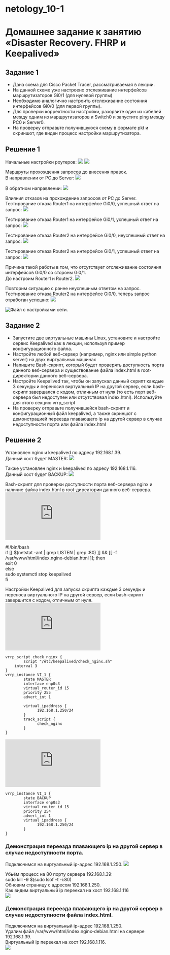 # netology_10-1
# Домашнее задание к занятию «Disaster Recovery. FHRP и Keepalived»

## Задание 1

* Дана схема для Cisco Packet Tracer, рассматриваемая в лекции.
* На данной схеме уже настроено отслеживание интерфейсов маршрутизаторов Gi0/1 (для нулевой группы)
* Необходимо аналогично настроить отслеживание состояния интерфейсов Gi0/0 (для первой группы).
* Для проверки корректности настройки, разорвите один из кабелей между одним из маршрутизаторов и Switch0 и запустите ping между PC0 и Server0.
* На проверку отправьте получившуюся схему в формате pkt и скриншот, где виден процесс настройки маршрутизатора.

## Решение 1

Начальные настройки роутеров:
![](https://github.com/eskin-igor/netology_10-1/blob/main/10-1/10-1-1-0.PNG)
![](https://github.com/eskin-igor/netology_10-1/blob/main/10-1/10-1-1-1.PNG)

Маршруты прохождения запросов до внесения правок.  
В направлении от PC  до Server:
![](https://github.com/eskin-igor/netology_10-1/blob/main/10-1/10-1-1-2.PNG)

В обратном направлении:
![](https://github.com/eskin-igor/netology_10-1/blob/main/10-1/10-1-1-3.PNG)

Влияния отказов на прохождение запросов от PC до Server.  
Тестирование отказа Router1 на интерфейсе Gi0/0, успешный ответ на запрос:
![](https://github.com/eskin-igor/netology_10-1/blob/main/10-1/10-1-1-4.PNG)

Тестирование отказа Router1 на интерфейсе Gi0/1, успешный ответ на запрос:
![](https://github.com/eskin-igor/netology_10-1/blob/main/10-1/10-1-1-5.PNG)

Тестирование отказа Router2 на интерфейсе Gi0/0, неуспешный ответ на запрос:
![](https://github.com/eskin-igor/netology_10-1/blob/main/10-1/10-1-1-6.PNG)

Тестирование отказа Router2 на интерфейсе Gi0/1, успешный ответ на запрос:
![](https://github.com/eskin-igor/netology_10-1/blob/main/10-1/10-1-1-7.PNG)

Причина такой работы в том, что отсутствует отслеживание состояния интерфейсов Gi0/0 со стороны Gi0/1.  
До настроим Router1 и Router2.
![](https://github.com/eskin-igor/netology_10-1/blob/main/10-1/10-1-1-8.PNG)

Повторим ситуацию с ранее неуспешным ответом на запрос.  
Тестирование отказа Router2 на интерфейсе Gi0/0, теперь запрос отработан успешно:
![](https://github.com/eskin-igor/netology_10-1/blob/main/10-1/10-1-1-9.PNG)

![Файл с настройками сети.](https://github.com/eskin-igor/netology_10-1/blob/main/10-1/hsrp_advanced_Eskin.pkt)

## Задание 2
* Запустите две виртуальные машины Linux, установите и настройте сервис Keepalived как в лекции, используя пример конфигурационного файла.
* Настройте любой веб-сервер (например, nginx или simple python server) на двух виртуальных машинах
* Напишите Bash-скрипт, который будет проверять доступность порта данного веб-сервера и существование файла index.html в root-директории данного веб-сервера.
* Настройте Keepalived так, чтобы он запускал данный скрипт каждые 3 секунды и переносил виртуальный IP на другой сервер, если bash-скрипт завершался с кодом, отличным от нуля (то есть порт веб-сервера был недоступен или отсутствовал index.html). Используйте для этого секцию vrrp_script
* На проверку отправьте получившейся bash-скрипт и конфигурационный файл keepalived, а также скриншот с демонстрацией переезда плавающего ip на другой сервер в случае недоступности порта или файла index.html

## Решение 2

Установлен nginx и keepalived по адресу 192.168.1.39.  
Данный хост будет MASTER:
![](https://github.com/eskin-igor/netology_10-1/blob/main/10-1/10-1-2-2.PNG)

Также установлен nginx и keepalived по адресу 192.168.1.116.  
Данный хост будет BACKUP:
![](https://github.com/eskin-igor/netology_10-1/blob/main/10-1/10-1-2-1.PNG)

Bash-скрипт для проверки доступности порта веб-сервера nginx и наличие файла index.html в root-директории данного веб-сервера.  
![check_nginx.sh:](https://github.com/eskin-igor/netology_10-1/blob/main/10-1/check_nginx.sh)  

#!/bin/bash  
if [[ $(netstat -ant | grep LISTEN | grep :80) ]] && [[ -f /var/www/html/index.nginx-debian.html ]]; then  
  exit 0  
else  
  sudo systemctl stop keepalived  
fi  

Настройки Keepalived для запуска скрипта каждые 3 секунды и переноса виртуального IP на другой сервер, если bash-скрипт завершится с кодом, отличным от нуля.  
![Для MASTER:](https://github.com/eskin-igor/netology_10-1/blob/main/10-1/keepalived_for_MASTER.conf)  
```  
vrrp_script check_nginx {  
        script "/etc/keepalived/check_nginx.sh"  
	interval 3  
}  
vrrp_instance VI_1 {  
        state MASTER  
        interface enp0s3  
        virtual_router_id 15  
        priority 255  
        advert_int 1  
  
        virtual_ipaddress {  
              192.168.1.250/24  
        }  
        track_script {  
              check_nginx
        }
}
```
  
![Для BACKUP:](https://github.com/eskin-igor/netology_10-1/blob/main/10-1/keepalived_for_BACKUP.conf)  
```  
vrrp_instance VI_1 {
        state BACKUP
        interface enp0s3
        virtual_router_id 15
        priority 254
        advert_int 1
        virtual_ipaddress {
              192.168.1.250/24
        }
}
```
  
### Демонстрация переезда плавающего ip на другой сервер в случае недоступности порта.

Подключимся на виртуальный ip-адрес 192.168.1.250.
![](https://github.com/eskin-igor/netology_10-1/blob/main/10-1/10-1-2-3.PNG)

Убьём процесс на 80 порту сервера 192.168.1.39:  
sudo kill -9 $(sudo lsof –t -i:80)  
Обновим страницу с адресом 192.168.1.250.   
Как видим виртуальный ip переехал на хост 192.168.1.116  
![](https://github.com/eskin-igor/netology_10-1/blob/main/10-1/10-1-2-6.PNG)

### Демонстрация переезда плавающего ip на другой сервер в случае недоступности файла index.html.

Подключимся на виртуальный ip-адрес 192.168.1.250.  
Удалим файл /var/www/html/index.nginx-debian.html на сервере 192.168.1.39.  
Виртуальный ip переехал на хост 192.168.1.116.  
![](https://github.com/eskin-igor/netology_10-1/blob/main/10-1/10-1-2-6.PNG)


